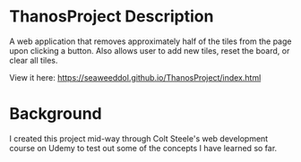 # ThanosProject Description
A web application that removes approximately half of the tiles from the page upon clicking a button. Also allows user to add new tiles, reset the board, or clear all tiles.

View it here: https://seaweeddol.github.io/ThanosProject/index.html

# Background
I created this project mid-way through Colt Steele's web development course on Udemy to test out some of the concepts I have learned so far.
